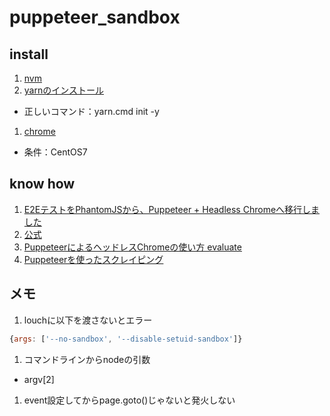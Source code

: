 # puppeteer_sandbox
## install
1. [nvm](https://qiita.com/sand/items/b01d7d8f3d9c1642298b)
1. [yarnのインストール](https://qiita.com/taosan/items/2f416b2a347db9091774)
  - 正しいコマンド：yarn.cmd init -y
1. [chrome](https://gomiba.co.in/blog/archives/1088)
  - 条件：CentOS7

## know how
1. [E2EテストをPhantomJSから、Puppeteer + Headless Chromeへ移行しました](http://techblog.lclco.com/entry/2018/06/28/080000)
1. [公式](https://pptr.dev/#?product=Puppeteer&version=v1.9.0&show=api-class-page)
1. [PuppeteerによるヘッドレスChromeの使い方 evaluate](https://iwb.jp/puppeteer-headless-chrome-evaluate/)
1. [Puppeteerを使ったスクレイピング](https://blog.engineer.adways.net/entry/2018/06/29/150000)

## メモ
1. louchに以下を渡さないとエラー
```js
{args: ['--no-sandbox', '--disable-setuid-sandbox']}
```
1. コマンドラインからnodeの引数
  - argv[2]
1. event設定してからpage.goto()じゃないと発火しない
